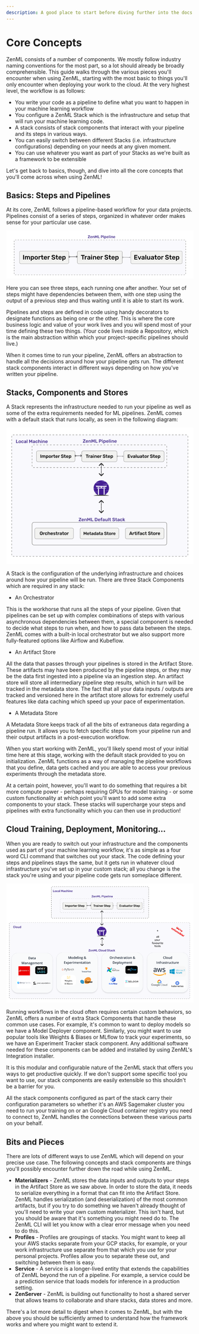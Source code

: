 ```yaml
---
description: A good place to start before diving further into the docs.
---
```


# Core Concepts

ZenML consists of a number of components. We mostly follow industry naming
conventions for the most part, so a lot should already be broadly
comprehensible. This guide walks through the various pieces you'll encounter
when using ZenML, starting with the most basic to things you'll only encounter
when deploying your work to the cloud. At the very highest level, the workflow
is as follows:

- You write your code as a pipeline to define what you want to happen in your machine learning
  workflow
- You configure a ZenML Stack which is the infrastructure and setup that will
  run your machine learning code.
- A stack consists of stack components that interact with your pipeline and its steps in various ways.
- You can easily switch between different Stacks (i.e. infrastructure
  configurations) depending on your needs at any given moment.
- You can use whatever you want as part of your Stacks as we're built as a
  framework to be extensible

Let's get back to basics, though, and dive into all the core concepts that
you'll come across when using ZenML!

## Basics: Steps and Pipelines

At its core, ZenML follows a pipeline-based workflow for your data projects.
Pipelines consist of a series of steps, organized in whatever order makes sense
for your particular use case.

![The most basic ZenML pipeline](assets/core_concepts/concepts-1.png)

Here you can see three steps, each running one after another. Your set of steps
might have dependencies between them, with one step using the output of a
previous step and thus waiting until it is able to start its work.

Pipelines and steps are defined in code using handy decorators to designate
functions as being one or the other. This is where the core business logic and
value of your work lives and you will spend most of your time defining these two
things. (Your code lives inside a Repository, which is the main abstraction
within which your project-specific pipelines should live.)

When it comes time to run your pipeline, ZenML offers an abstraction to handle
all the decisions around how your pipeline gets run. The different stack
components interact in different ways depending on how you've written your
pipeline.

## Stacks, Components and Stores

A Stack represents the infrastructure needed to run your pipeline as well as
some of the extra requirements needed for ML pipelines. ZenML comes with a
default stack that runs locally, as seen in the following diagram:

![ZenML pipelines run on stacks](assets/core_concepts/concepts-2.png)

A Stack is the configuration of the underlying infrastructure and choices around
how your pipeline will be run. There are three Stack Components which are
required in any stack:

- An Orchestrator

This is the workhorse that runs all the steps of your pipeline. Given that
pipelines can be set up with complex combinations of steps with various
asynchronous dependencies between them, a special component is needed to decide
what steps to run when, and how to pass data between the steps. ZenML comes with
a built-in local orchestrator but we also support more fully-featured options
like Airflow and Kubeflow.

- An Artifact Store

All the data that passes through your pipelines is stored in the Artifact Store.
These artifacts may have been produced by the pipeline steps, or they may be the
data first ingested into a pipeline via an ingestion step. An artifact store
will store all intermediary pipeline step results, which in turn will be tracked
in the metadata store. The fact that all your data inputs / outputs are tracked
and versioned here in the artifact store allows for extremely useful features
like data caching which speed up your pace of experimentation.

- A Metadata Store

A Metadata Store keeps track of all the bits of extraneous data regarding a
pipeline run. It allows you to fetch specific steps from your pipeline run and
their output artifacts in a post-execution workflow.

When you start working with ZenML, you'll likely spend most of your initial time
here at this stage, working with the default stack provided to you on
initialization. ZenML functions as a way of managing the pipeline workflows that
you define, data gets cached and you are able to access your previous
experiments through the metadata store.

At a certain point, however, you'll want to do something that requires a bit
more compute power - perhaps requiring GPUs for model training - or some custom
functionality at which point you'll want to add some extra components to your
stack. These stacks will supercharge your steps and pipelines with extra functionality 
which you can then use in production!

## Cloud Training, Deployment, Monitoring...

When you are ready to switch out your infrastructure and the components used as
part of your machine learning workflow, it's as simple as a four word CLI
command that switches out your stack. The code defining your steps and pipelines
stays the same, but it gets run in whatever cloud infrastructure you've set up
in your custom stack; all you change is the stack you're using and your pipeline
code gets run someplace different.

![Running your pipeline in the cloud](assets/core_concepts/concepts-3.png)

Running workflows in the cloud often requires certain custom behaviors, so ZenML
offers a number of extra Stack Components that handle these common use cases.
For example, it's common to want to deploy models so we have a Model Deployer
component. Similarly, you might want to use popular tools like Weights & Biases
or MLflow to track your experiments, so we have an Experiment Tracker stack
component. Any additional software needed for these components can be added and
installed by using ZenML's Integration installer.

It is this modular and configurable nature of the ZenML stack that offers you
ways to get productive quickly. If we don't support some specific tool you want
to use, our stack components are easily extensible so this shouldn't be a
barrier for you.

All the stack components configured as part of the stack carry their
configuration parameters so whether it's an AWS Sagemaker cluster you need to
run your training on or an Google Cloud container registry you need to connect
to, ZenML handles the connections between these various parts on your behalf.

## Bits and Pieces

There are lots of different ways to use ZenML which will depend on your precise
use case. The following concepts and stack components are things you'll possibly
encounter further down the road while using ZenML.

- **Materializers** - ZenML stores the data inputs and outputs to your steps in the
  Artifact Store as we saw above. In order to store the data, it needs to
  serialize everything in a format that can fit into the Artifact Store. ZenML
  handles serialization (and deserialization) of the most common artifacts, but
  if you try to do something we haven't already thought of you'll need to write
  your own custom materializer. This isn't hard, but you should be aware that
  it's something you might need do to. The ZenML CLI will let you know with a
  clear error message when you need to do this.
- **Profiles** - Profiles are groupings of stacks. You might want to keep all your
  AWS stacks separate from your GCP stacks, for example, or your work
  infrastructure use separate from that which you use for your personal
  projects. Profiles allow you to separate these out, and switching between them
  is easy.
- **Service** - A service is a longer-lived entity that extends the capabilities of
  ZenML beyond the run of a pipeline. For example, a service could be a
  prediction service that loads models for inference in a production setting.
- **ZenServer** - ZenML is building out functionality to host a shared server that
  allows teams to collaborate and share stacks, data stores and more.

There's a lot more detail to digest when it comes to ZenML, but with the above
you should be sufficiently armed to understand how the framework works and where
you might want to extend it.
